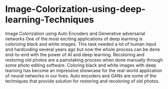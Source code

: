 # Image-Colorization-using-deep-learning-Techniques
Image Colorization using Auto Encoders and Generative adversarial networks
One of the most exciting applications of deep learning is colorizing black and white images. This task needed a lot of human input and hardcoding several years ago but now the whole process can be done end-to-end with the power of AI and deep learning.
Recoloring and restoring old photos are a painstaking process when done manually through some photo editing software. Coloring black and white images with deep learning has become an impressive showcase for the real-world application of neural networks in our lives.
Auto encoders and GANs are some of the techniques that provide solution for restoring and recoloring of old photos.
